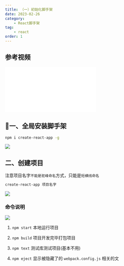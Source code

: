 ```yaml
---
title: （一）初始化脚手架
date: 2023-02-26
category:
    - React脚手架
tag: 
    - react
order: 1
---
```


## 参考视频
<iframe src="//player.bilibili.com/player.html?aid=798144910&bvid=BV1wy4y1D7JT&cid=266612420&page=49" scrolling="no" border="0" frameborder="no" framespacing="0" allowfullscreen="true"> </iframe>

## 🎄一、全局安装脚手架
```sh
npm i create-react-app -g
```

![](https://image.zswei.xyz/img/202302262242147.png)


## 二、创建项目
注意项目名字`不能是驼峰命名`方式，只能是`短横线命名`
```sh
create-react-app 项目名字
```

![](https://image.zswei.xyz/img/202302262253360.png)


### 命令说明

![](https://image.zswei.xyz/img/202302262259919.png)

1. `npm start` 本地运行项目

2. `npm build` 项目开发完毕打包项目

3. `npm text` 测试库测试项目(基本不用)

4. `npm eject` 显示被隐藏了的 `webpack.config.js` 相关的文

